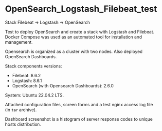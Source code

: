# OpenSearch_Logstash_Filebeat_test
Stack Filebeat -> Logstash -> OpenSearch

Test to deploy OpenSearch and create a stack with Logstash and Filebeat. Docker Compose was used as an automated tool for installation and management.

Opensearch is organized as a cluster with two nodes. Also deployed OpenSearch Dashboards.

Stack components versions: 
- Filebeat: 8.6.2
- Logstash: 8.6.1
- OpenSearch (with Opensearch Dashboards): 2.6.0

System: Ubuntu 22.04.2 LTS.

Attached configuration files, screen forms and a test nginx access log file (in `tar` archive).

Dashboard screenshot is a histogram of server response codes to unique hosts distribution.
